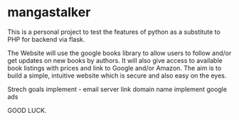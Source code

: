 # mangastalker
This is a personal project to test the features of python as a substitute to PHP for backend via flask. 

The Website will use the google books library to allow users to follow and/or get updates on new books by authors. 
It will also give access to available book listings with prices and link to Google and/or Amazon. 
The aim is to build a simple, intuitive website which is secure and also easy on the eyes. 

Strech goals 
  implement - email server 
  link domain name 
  implement google ads


  GOOD LUCK.
